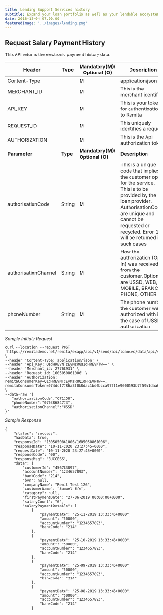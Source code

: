 ```yaml
---
title: Lending Support Services history
subtitle: Expand your loan portfolio as well as your lendable ecosystem and ensure guaranteed repayments with near zero default rates. 
date: 2018-12-04 07:00:00
featuredImage: '../images/lending.png'
---
```


## Request Salary Payment History

This API returns the electronic payment history data. 

| **Header** |**Type**  |  **Mandatory(M)/ Optional (O)** | **Description** |
| ----------- | ------------ | ------------ | ------------ |
| Content-Type  |   | M  |  application/json |
| MERCHANT_ID   |   |  M | This is the merchant identifier  |
|API_KEY    |   | M  | This is your token for authentication to Remita  |
|  REQUEST_ID  |   | M  |  This uniquely identifies a request|
|  AUTHORIZATION |   |M   | This is the Api authorization token  |
|**Parameter** |**Type**   | **Mandatory(M)/ Optional (O)** | **Description**  |
| authorisationCode | String  | M  | This is a unique code that implies the customer opt in for the service. This is to be provided by the loan provider. AuthorisationCodes are unique and cannot be requested or recycled. Error 13 will be returned in such cases  |
| authorisationChannel  | String  |  M | How the authorization (Opt-In) was received from the customer.Options are USSD, WEB, MOBILE, BRANCH, PHONE, OTHER|
| phoneNumber  | String  | M  |The phone number the customer was authorized with in the case of USSD authorization|

*Sample Initiate Request*
```
curl --location --request POST 'https://remitademo.net/remita/exapp/api/v1/send/api/loansvc/data/api/v2/payday/salary/history/ph' \
--header 'Content-Type: application/json' \
--header 'Api_Key: Q1dHREVNTzEyMzR8Q1dHREVNTw==' \
--header 'Merchant_id: 27768931' \
--header 'Request_id: 1605050861006' \
--header 'Authorization: remitaConsumerKey=Q1dHREVNTzEyMzR8Q1dHREVNTw==, remitaConsumerToken=974dcf7786a3f0b8dac1bd0bcca97ff1e9600593b7f59b1daa0d1c229b28e1446ac66e268e2a7657bb5af93f44a1bbdc7e1fcd23dd8e59bbd1aab9f397f1a599' \
--data-raw '{
   "authorisationCode":"671158",
   "phoneNumber":"07038684773",
   "authorisationChannel":"USSD"
}'
```
*Sample Response*
```
{
    "status": "success",
    "hasData": true,
    "responseId": "1605050861006/1605050861006",
    "responseDate": "10-11-2020 23:27:45+0000",
    "requestDate": "10-11-2020 23:27:45+0000",
    "responseCode": "00",
    "responseMsg": "SUCCESS",
    "data": {
        "customerId": "456783897",
        "accountNumber": "1234657893",
        "bankCode": "214",
        "bvn": null,
        "companyName": "Remit Test 126",
        "customerName": "Samuel Efe",
        "category": null,
        "firstPaymentDate": "27-06-2019 00:00:00+0000",
        "salaryCount": "6",
        "salaryPaymentDetails": [
            {
                "paymentDate": "25-11-2019 13:33:46+0000",
                "amount": "50000",
                "accountNumber": "1234657893",
                "bankCode": "214"
            },
            {
                "paymentDate": "25-10-2019 13:33:46+0000",
                "amount": "50000",
                "accountNumber": "1234657893",
                "bankCode": "214"
            },
            {
                "paymentDate": "25-09-2019 13:33:46+0000",
                "amount": "50000",
                "accountNumber": "1234657893",
                "bankCode": "214"
            },
            {
                "paymentDate": "25-08-2019 13:33:46+0000",
                "amount": "50000",
                "accountNumber": "1234657893",
                "bankCode": "214"
            }
```